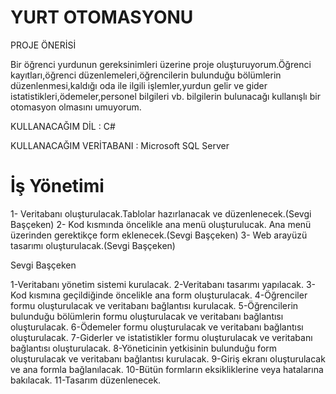 # YURT OTOMASYONU

PROJE ÖNERİSİ

Bir öğrenci yurdunun gereksinimleri üzerine proje oluşturuyorum.Öğrenci kayıtları,öğrenci düzenlemeleri,öğrencilerin bulunduğu bölümlerin düzenlenmesi,kaldığı oda ile ilgili işlemler,yurdun gelir ve gider istatistikleri,ödemeler,personel bilgileri vb. bilgilerin bulunacağı kullanışlı bir otomasyon olmasını umuyorum.

KULLANACAĞIM DİL : C#

KULLANACAĞIM VERİTABANI : Microsoft SQL Server

# İş Yönetimi

1- Veritabanı oluşturulacak.Tablolar hazırlanacak ve düzenlenecek.(Sevgi Başçeken)
2- Kod kısmında öncelikle ana menü oluşturulucak. Ana menü üzerinden gerektikçe form eklenecek.(Sevgi Başçeken)
3- Web arayüzü tasarımı oluşturulacak.(Sevgi Başçeken)

Sevgi Başçeken

1-Veritabanı yönetim sistemi kurulacak.
2-Veritabanı tasarımı yapılacak.
3-Kod kısmına geçildiğinde öncelikle ana form oluşturulacak.
4-Öğrenciler formu oluşturulacak ve veritabanı bağlantısı kurulacak.
5-Öğrencilerin bulunduğu bölümlerin formu oluşturulacak ve veritabanı bağlantısı oluşturulacak.
6-Ödemeler formu oluşturulacak ve veritabanı bağlantısı oluşturulacak.
7-Giderler ve istatistikler formu oluşturulacak ve veritabanı bağlantısı oluşturulacak.
8-Yöneticinin yetkisinin bulunduğu form oluşturulacak ve veritabanı bağlantısı kurulacak.
9-Giriş ekranı oluşturulacak ve ana formla bağlanılacak.
10-Bütün formların eksikliklerine veya hatalarına bakılacak.
11-Tasarım düzenlenecek.






